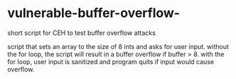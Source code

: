 # vulnerable-buffer-overflow-
short script for CEH to test buffer overflow attacks

script that sets an array to the size of 8 ints and asks for user input.
without the for loop, the script will result in a buffer overflow if buffer > 8.
with the for loop, user input is sanitized and program quits if input would cause overflow.
